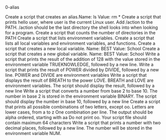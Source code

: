 0-alias

Create a script that creates an alias.Name: ls Value: rm *
Create a script that prints hello user, where user is the current Linux user.
Add /action to the PATH. /action should be the last directory the shell looks into when looking for a program.
Create a script that counts the number of directories in the PATH
Create a script that lists environment variables.
Create a script that lists all local variables and environment variables, and functions.
Create a script that creates a new local variable. Name: BEST Value: School
Create a script that creates a new global variable. Name: BEST Value: School
Write a script that prints the result of the addition of 128 with the value stored in the environment variable TRUEKNOWLEDGE, followed by a new line.
Write a script that prints the result of POWER divided by DIVIDE, followed by a new line. POWER and DIVIDE are environment variables
Write a script that displays the result of BREATH to the power LOVE. BREATH and LOVE are environment variables.                                                      The script should display the result, followed by a new line
Write a script that converts a number from base 2 to base 10. The number in base 2 is stored in the environment variable BINARY.                                     The script should display the number in base 10, followed by a new line
Create a script that prints all possible combinations of two letters, except oo. Letters are lower cases, from a to z One combination per line. The output should be alpha ordered, starting with aa Do not print oo. Your script file should contain maximum 64 characters
Write a script that prints a number with two decimal places, followed by a new line. The number will be stored in the environment variable NUM.
